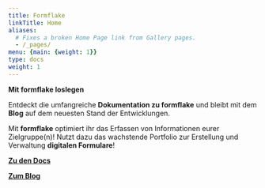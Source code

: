 ```yaml
---
title: Formflake
linkTitle: Home
aliases:
  # Fixes a broken Home Page link from Gallery pages.
  - /_pages/
menu: {main: {weight: 1}}
type: docs
weight: 1
---
```


**Mit formflake loslegen**

Entdeckt die umfangreiche **Dokumentation zu formflake** und bleibt mit dem **Blog** auf dem neuesten Stand der Entwicklungen.

Mit **formflake** optimiert ihr das Erfassen von Informationen eurer Zielgruppe(n)! Nutzt dazu das wachstende Portfolio zur Erstellung und Verwaltung **digitalen Formulare**!

[**Zu den Docs**](/docs/docs)

[**Zum Blog**](/docs/blog)
